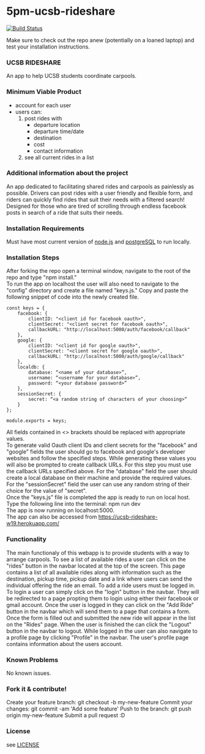 # 5pm-ucsb-rideshare 
[![Build Status](https://travis-ci.org/ucsb-cs48-w19/5pm-ucsb-rideshare.svg?branch=master)](https://travis-ci.org/ucsb-cs48-w19/5pm-ucsb-rideshare)

Make sure to check out the repo anew (potentially on a loaned laptop) and test your installation instructions.

### UCSB RIDESHARE
An app to help UCSB students coordinate carpools. 

### Minimum Viable Product
* account for each user
* users can: 
    1. post rides with 
        * departure location
        * departure time/date
        * destination
        * cost
        * contact information     
    2. see all current rides in a list
    
### Additional information about the project
An app dedicated to facilitating shared rides and carpools as painlessly as possible. Drivers can post rides with a user friendly and flexible form, and riders can quickly find rides that suit their needs with a filtered search! Designed for those who are tired of scrolling through endless facebook posts in search of a ride that suits their needs. 

### Installation Requirements
Must have most current version of [node.js](https://nodejs.org/en/node.js) and [postgreSQL](https://www.postgresql.org/ftp/pgadmin/pgadmin4/v4.1/macos/postgreSQL) to run locally. 

### Installation Steps
After forking the repo open a terminal window, navigate to the root of the repo and type "npm install." <br>
To run the app on localhost the user will also need to navigate to the "config" directory and create a file named "keys.js." Copy and paste the following snippet of code into the newly created file.
```   
const keys = {
	facebook: {
		clientID: "<client id for facebook oauth>",
		clientSecret: "<client secret for facebook oauth>",
		callbackURL: "http://localhost:5000/auth/facebook/callback"
	},
	google: {
		clientID: "<client id for google oauth>",
		clientSecret: "<client secret for google oauth>",
		callbackURL: "http://localhost:5000/auth/google/callback"
	},
	localdb: {
		database: “<name of your database>”,
		username: “<username for your database>”,
		password: “<your database password>”
	},
	sessionSecret: {
		secret: “<a random string of characters of your choosing>“
	}
};

module.exports = keys;
```
All fields contained in <> brackets should be replaced with appropriate values. <br> 
To generate valid Oauth client IDs and client secrets for the "facebook" and "google" fields the user should go to facebook and google's developer websites and follow the specified steps. While generating these values you will also be prompted to create callback URLs. For this step you must use the callback URLs specified above. 
For the "database" field the user should create a local database on their machine and provide the required values.
For the "sessionSecret" field the user can use any random string of their choice for the value of "secret". <br>
Once the "keys.js" file is completed the app is ready to run on local host. Type the following line into the terminal: npm run dev <br>
The app is now running on localhost:5000. <br> 
The app can also be accessed from https://ucsb-rideshare-w19.herokuapp.com/

### Functionality
The main functionaly of this webapp is to provide students with a way to arrange carpools. To see a list of available rides a user can click on the "rides" button in the navbar located at the top of the screen. This page contains a list of all available rides along with information such as the destination, pickup time, pickup date and a link where users can send the individual offering the ride an email. To add a ride users must be logged in. To login a user can simply click on the "login" button in the navbar. They will be redirected to a page propting them to login using either their facebook or gmail account. Once the user is logged in they can click on the "Add Ride" button in the navbar which will send them to a page that contains a form. Once the form is filled out and submitted the new ride will appear in the list on the "Rides" page. When the user is finished the can click the "Logout" button in the navbar to logout. While logged in the user can also navigate to a profile page by clicking "Profile" in the navbar. The user's profile page contains information about the users account. 

### Known Problems
No known issues.

### Fork it & contribute! 
Create your feature branch: git checkout -b my-new-feature
Commit your changes: git commit -am 'Add some feature'
Push to the branch: git push origin my-new-feature
Submit a pull request :D

### License
see [LICENSE](LICENSE)
    
